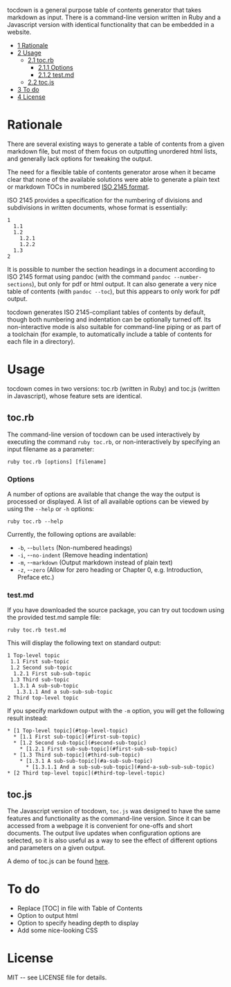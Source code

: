 tocdown is a general purpose table of contents generator that takes markdown as input. There is a command-line version written in Ruby and a Javascript version with identical functionality that can be embedded in a website.

* [1 Rationale](#rationale)
* [2 Usage](#usage)
  * [2.1 toc.rb](#tocrb)
    * [2.1.1 Options](#options)
    * [2.1.2 test.md](#testmd)
  * [2.2 toc.js](#tocjs)
* [3 To do](#to-do)
* [4 License](#license)

# Rationale

There are several existing ways to generate a table of contents from a given markdown file, but most of them focus on outputting unordered html lists, and generally lack options for tweaking the output.

The need for a flexible table of contents generator arose when it became clear that none of the available solutions were able to generate a plain text or markdown TOCs in numbered [ISO 2145 format](https://en.wikipedia.org/wiki/ISO_2145).

ISO 2145 provides a specification for the numbering of divisions and subdivisions in written documents, whose format is essentially:

    1
      1.1
      1.2
        1.2.1
        1.2.2
      1.3
    2

It is possible to number the section headings in a document according to ISO 2145 format using pandoc (with the command `pandoc --number-sections`), but only for pdf or html output. It can also generate a very nice table of contents (with `pandoc --toc`), but this appears to only work for pdf output.

tocdown generates ISO 2145-compliant tables of contents by default, though both numbering and indentation can be optionally turned off. Its non-interactive mode is also suitable for command-line piping or as part of a toolchain (for example, to automatically include a table of contents for each file in a directory).

# Usage

tocdown comes in two versions: toc.rb (written in Ruby) and toc.js (written in Javascript), whose feature sets are identical.

## toc.rb

The command-line version of tocdown can be used interactively by executing the command `ruby toc.rb`, or non-interactively by specifying an input filename as a parameter:

    ruby toc.rb [options] [filename]

### Options

A number of options are available that change the way the output is processed or displayed. A list of all available options can be viewed by using the `--help` or `-h` options:

    ruby toc.rb --help

Currently, the following options are available:

* `-b`, --`bullets` (Non-numbered headings)
* `-i`, --`no-indent` (Remove heading indentation)
* `-m`, --`markdown` (Output markdown instead of plain text)
* `-z`, --`zero` (Allow for zero heading or Chapter 0, e.g. Introduction, Preface etc.)

### test.md

If you have downloaded the source package, you can try out tocdown using the provided test.md sample file:

    ruby toc.rb test.md

This will display the following text on standard output:

    1 Top-level topic
     1.1 First sub-topic
     1.2 Second sub-topic
      1.2.1 First sub-sub-topic
     1.3 Third sub-topic
      1.3.1 A sub-sub-topic
       1.3.1.1 And a sub-sub-sub-topic
    2 Third top-level topic

If you specify markdown output with the `-m` option, you will get the following result instead:

    * [1 Top-level topic](#top-level-topic)
      * [1.1 First sub-topic](#first-sub-topic)
      * [1.2 Second sub-topic](#second-sub-topic)
        * [1.2.1 First sub-sub-topic](#first-sub-sub-topic)
      * [1.3 Third sub-topic](#third-sub-topic)
        * [1.3.1 A sub-sub-topic](#a-sub-sub-topic)
          * [1.3.1.1 And a sub-sub-sub-topic](#and-a-sub-sub-sub-topic)
    * [2 Third top-level topic](#third-top-level-topic)


## toc.js

The Javascript version of tocdown, `toc.js` was designed to have the same features and functionality as the command-line version. Since it can be accessed from a webpage it is convenient for one-offs and short documents. The output live updates when configuration options are selected, so it is also useful as a way to see the effect of different options and parameters on a given output.

A demo of toc.js can be found [here](http://dohliam.github.io/tocdown/).

# To do
* Replace [TOC] in file with Table of Contents
* Option to output html
* Option to specify heading depth to display
* Add some nice-looking CSS

# License

MIT -- see LICENSE file for details.
